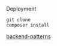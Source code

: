 Deployment
```
git clone
composer install
```

[backend-patterns](https://github.com/vrnvgasu/backend-patterns)